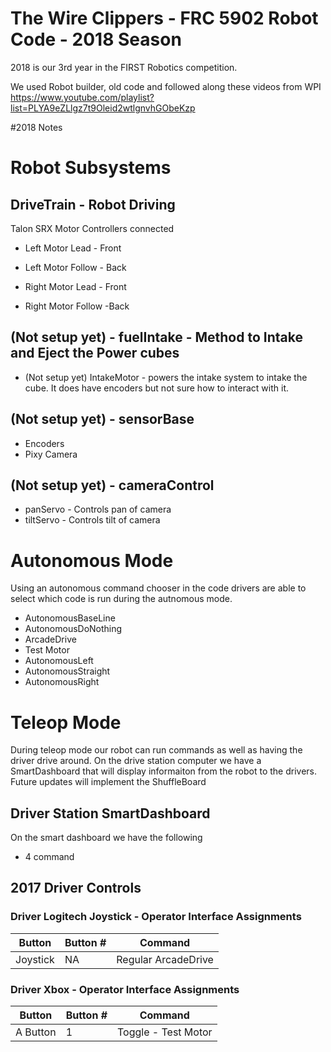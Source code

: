 # The Wire Clippers - FRC 5902 Robot Code - 2018 Season
2018 is our 3rd year in the FIRST Robotics competition.

We used Robot builder, old code and followed along these videos from WPI 
https://www.youtube.com/playlist?list=PLYA9eZLlgz7t9Oleid2wtlgnvhGObeKzp

#2018 Notes

# Robot Subsystems

## DriveTrain - Robot Driving
Talon SRX Motor Controllers connected 
- Left Motor Lead - Front
- Left Motor Follow - Back

- Right Motor Lead - Front
- Right Motor Follow -Back

## (Not setup yet) - fuelIntake - Method to Intake and Eject the Power cubes
- (Not setup yet) IntakeMotor - powers the intake system to intake the cube. It does have encoders but not sure how to interact with it.

## (Not setup yet) - sensorBase
- Encoders
- Pixy Camera

## (Not setup yet) - cameraControl 
- panServo - Controls pan of camera
- tiltServo - Controls tilt of camera

# Autonomous Mode

Using an autonomous command chooser in the code drivers are able to select which code is run during the autnomous mode.
- AutonomousBaseLine
- AutonomousDoNothing
- ArcadeDrive
- Test Motor
- AutonomousLeft
- AutonomousStraight
- AutonomousRight

# Teleop Mode

During teleop mode our robot can run commands as well as having the driver drive around. On the drive station computer we have a SmartDashboard that will display informaiton from the robot to the drivers. Future updates will implement the ShuffleBoard

## Driver Station SmartDashboard

On the smart dashboard we have the following
- 4 command


## 2017 Driver Controls


### Driver Logitech Joystick - Operator Interface Assignments

| Button  | Button # | Command |
| ------------- | ------------- | ------------- |
| Joystick  | NA | Regular ArcadeDrive  |



### Driver Xbox - Operator Interface Assignments

| Button  | Button # | Command |
| ------------- | ------------- | ------------- |
| A Button | 1 | Toggle - Test Motor |

